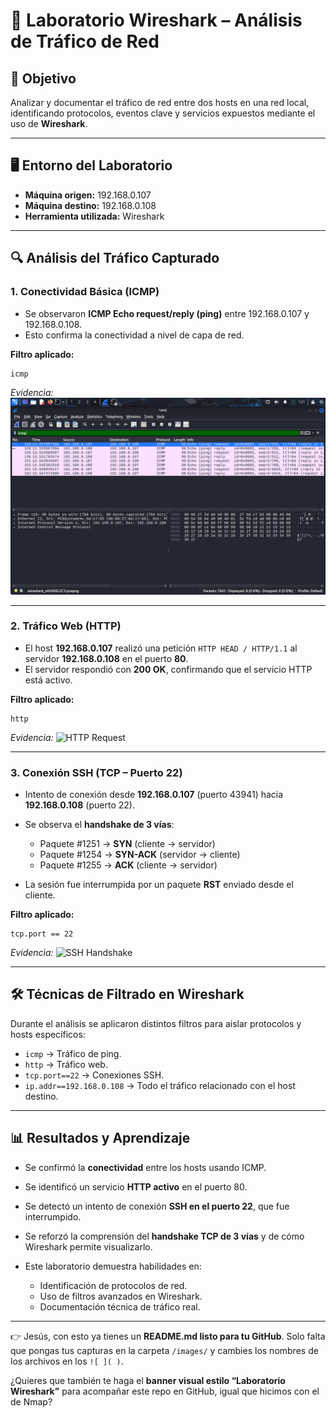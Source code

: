 # 🧪 Laboratorio Wireshark – Análisis de Tráfico de Red

## 🎯 Objetivo

Analizar y documentar el tráfico de red entre dos hosts en una red local, identificando protocolos, eventos clave y servicios expuestos mediante el uso de **Wireshark**.

---

## 🖥️ Entorno del Laboratorio

* **Máquina origen:** 192.168.0.107
* **Máquina destino:** 192.168.0.108
* **Herramienta utilizada:** Wireshark

---

## 🔍 Análisis del Tráfico Capturado

### 1. Conectividad Básica (ICMP)

* Se observaron **ICMP Echo request/reply (ping)** entre 192.168.0.107 y 192.168.0.108.
* Esto confirma la conectividad a nivel de capa de red.

**Filtro aplicado:**

```wireshark
icmp
```

*Evidencia:*
![ICMP Request/Reply](filtroicmp.png)

---

### 2. Tráfico Web (HTTP)

* El host **192.168.0.107** realizó una petición `HTTP HEAD / HTTP/1.1` al servidor **192.168.0.108** en el puerto **80**.
* El servidor respondió con **200 OK**, confirmando que el servicio HTTP está activo.

**Filtro aplicado:**

```wireshark
http
```

*Evidencia:*
![HTTP Request](images/http.png)

---

### 3. Conexión SSH (TCP – Puerto 22)

* Intento de conexión desde **192.168.0.107** (puerto 43941) hacia **192.168.0.108** (puerto 22).
* Se observa el **handshake de 3 vías**:

  * Paquete #1251 → **SYN** (cliente → servidor)
  * Paquete #1254 → **SYN-ACK** (servidor → cliente)
  * Paquete #1255 → **ACK** (cliente → servidor)
* La sesión fue interrumpida por un paquete **RST** enviado desde el cliente.

**Filtro aplicado:**

```wireshark
tcp.port == 22
```

*Evidencia:*
![SSH Handshake](images/ssh.png)

---

## 🛠️ Técnicas de Filtrado en Wireshark

Durante el análisis se aplicaron distintos filtros para aislar protocolos y hosts específicos:

* `icmp` → Tráfico de ping.
* `http` → Tráfico web.
* `tcp.port==22` → Conexiones SSH.
* `ip.addr==192.168.0.108` → Todo el tráfico relacionado con el host destino.

---

## 📊 Resultados y Aprendizaje

* Se confirmó la **conectividad** entre los hosts usando ICMP.
* Se identificó un servicio **HTTP activo** en el puerto 80.
* Se detectó un intento de conexión **SSH en el puerto 22**, que fue interrumpido.
* Se reforzó la comprensión del **handshake TCP de 3 vías** y de cómo Wireshark permite visualizarlo.
* Este laboratorio demuestra habilidades en:

  * Identificación de protocolos de red.
  * Uso de filtros avanzados en Wireshark.
  * Documentación técnica de tráfico real.

---

👉 Jesús, con esto ya tienes un **README.md listo para tu GitHub**.
Solo falta que pongas tus capturas en la carpeta `/images/` y cambies los nombres de los archivos en los `![ ]( )`.

¿Quieres que también te haga el **banner visual estilo “Laboratorio Wireshark”** para acompañar este repo en GitHub, igual que hicimos con el de Nmap?
